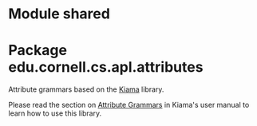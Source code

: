 # Module shared

# Package edu.cornell.cs.apl.attributes

Attribute grammars based on the [Kiama](https://github.com/inkytonik/kiama) library.

Please read the section on
[Attribute Grammars](https://github.com/inkytonik/kiama/blob/master/wiki/Attribution.md)
in Kiama's user manual to learn how to use this library.

